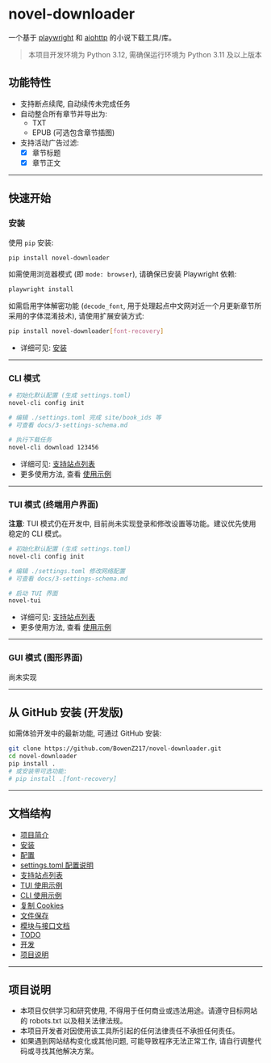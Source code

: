 # novel-downloader

一个基于 [playwright](https://playwright.dev/) 和 [aiohttp](https://github.com/aio-libs/aiohttp) 的小说下载工具/库。

> 本项目开发环境为 Python 3.12, 需确保运行环境为 Python 3.11 及以上版本

## 功能特性

- 支持断点续爬, 自动续传未完成任务
- 自动整合所有章节并导出为:
  - TXT
  - EPUB (可选包含章节插图)
- 支持活动广告过滤:
  - [x] 章节标题
  - [x] 章节正文

---

## 快速开始

### 安装

使用 `pip` 安装:

```bash
pip install novel-downloader
```

如需使用浏览器模式 (即 `mode: browser`), 请确保已安装 Playwright 依赖:

```bash
playwright install
```

如需启用字体解密功能 (`decode_font`, 用于处理起点中文网对近一个月更新章节所采用的字体混淆技术), 请使用扩展安装方式:

```bash
pip install novel-downloader[font-recovery]
```

- 详细可见: [安装](docs/1-installation.md)

---

### CLI 模式

```bash
# 初始化默认配置 (生成 settings.toml)
novel-cli config init

# 编辑 ./settings.toml 完成 site/book_ids 等
# 可查看 docs/3-settings-schema.md

# 执行下载任务
novel-cli download 123456
```

- 详细可见: [支持站点列表](docs/4-supported-sites.md)
- 更多使用方法, 查看 [使用示例](docs/6-cli-usage-examples.md)

---

### TUI 模式 (终端用户界面)

**注意**: TUI 模式仍在开发中, 目前尚未实现登录和修改设置等功能。建议优先使用稳定的 CLI 模式。

```bash
# 初始化默认配置 (生成 settings.toml)
novel-cli config init

# 编辑 ./settings.toml 修改网络配置
# 可查看 docs/3-settings-schema.md

# 启动 TUI 界面
novel-tui
```

- 详细可见: [支持站点列表](docs/4-supported-sites.md)
- 更多使用方法, 查看 [使用示例](docs/5-tui-usage-examples.md)

---

### GUI 模式 (图形界面)

尚未实现

---

## 从 GitHub 安装 (开发版)

如需体验开发中的最新功能, 可通过 GitHub 安装:

```bash
git clone https://github.com/BowenZ217/novel-downloader.git
cd novel-downloader
pip install .
# 或安装带可选功能:
# pip install .[font-recovery]
```

---

## 文档结构

- [项目简介](#项目简介)
- [安装](docs/1-installation.md)
- [配置](docs/2-configuration.md)
- [settings.toml 配置说明](docs/3-settings-schema.md)
- [支持站点列表](docs/4-supported-sites.md)
- [TUI 使用示例](docs/5-tui-usage-examples.md)
- [CLI 使用示例](docs/6-cli-usage-examples.md)
- [复制 Cookies](docs/copy-cookies.md)
- [文件保存](docs/file-saving.md)
- [模块与接口文档](docs/api/README.md)
- [TODO](docs/todo.md)
- [开发](docs/develop.md)
- [项目说明](#项目说明)

---

## 项目说明

- 本项目仅供学习和研究使用, 不得用于任何商业或违法用途。请遵守目标网站的 robots.txt 以及相关法律法规。
- 本项目开发者对因使用该工具所引起的任何法律责任不承担任何责任。
- 如果遇到网站结构变化或其他问题, 可能导致程序无法正常工作, 请自行调整代码或寻找其他解决方案。
